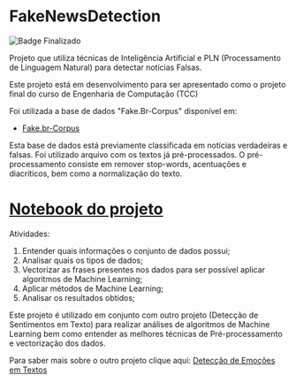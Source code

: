 # FakeNewsDetection


![Badge Finalizado](http://img.shields.io/static/v1?label=STATUS&message=EM%20DESENVOLVIMENTO&color=GREEN&style=for-the-badge)


Projeto que utiliza técnicas de Inteligência Artificial e PLN (Processamento de Linguagem Natural) para detectar notícias Falsas.

Este projeto está em desenvolvimento para ser apresentado como o projeto final do curso de Engenharia de Computação (TCC)

Foi utilizada a base de dados "Fake.Br-Corpus" disponível em: 
* [Fake.br-Corpus](https://github.com/roneysco/Fake.br-Corpus)

Esta base de dados está previamente classificada em notícias verdadeiras e falsas. Foi utilizado arquivo com os textos já pré-processados. 
O pré-processamento consiste em remover stop-words, acentuações e diacríticos, bem como a normalização do texto.


# [Notebook do projeto](https://github.com/lucca-fsc/FakeNewsDetection/blob/main/Detec%C3%A7%C3%A3o_de_Fake_News.ipynb)

Atividades:
1. Entender quais informações o conjunto de dados possui;
2. Analisar quais os tipos de dados;
3. Vectorizar as frases presentes nos dados para ser possível aplicar algoritmos de Machine Learning;
4. Aplicar métodos de Machine Learning;
5. Analisar os resultados obtidos;

Este projeto é utilizado em conjunto com outro projeto (Detecção de Sentimentos em Texto) para realizar análises de algoritmos de Machine Learning bem como entender as melhores técnicas de Pré-processamento e vectorização dos dados.

Para saber mais sobre o outro projeto clique aqui: [Detecção de Emoções em Textos](https://github.com/lucca-fsc/EmotionDetection) 
